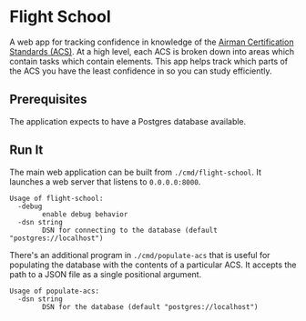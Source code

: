 # Flight School

A web app for tracking confidence in knowledge of the
[Airman Certification Standards (ACS)][acs]. At a high level, each ACS is
broken down into areas which contain tasks which contain elements. This app
helps track which parts of the ACS you have the least confidence in so you can
study efficiently.

## Prerequisites

The application expects to have a Postgres database available.

## Run It

The main web application can be built from `./cmd/flight-school`. It launches a
web server that listens to `0.0.0.0:8000`.

```text
Usage of flight-school:
  -debug
        enable debug behavior
  -dsn string
        DSN for connecting to the database (default "postgres://localhost")
```

There's an additional program in `./cmd/populate-acs` that is useful for
populating the database with the contents of a particular ACS. It accepts the
path to a JSON file as a single positional argument.

```text
Usage of populate-acs:
  -dsn string
        DSN for the database (default "postgres://localhost")
```

[acs]: https://www.faa.gov/training_testing/testing/acs
